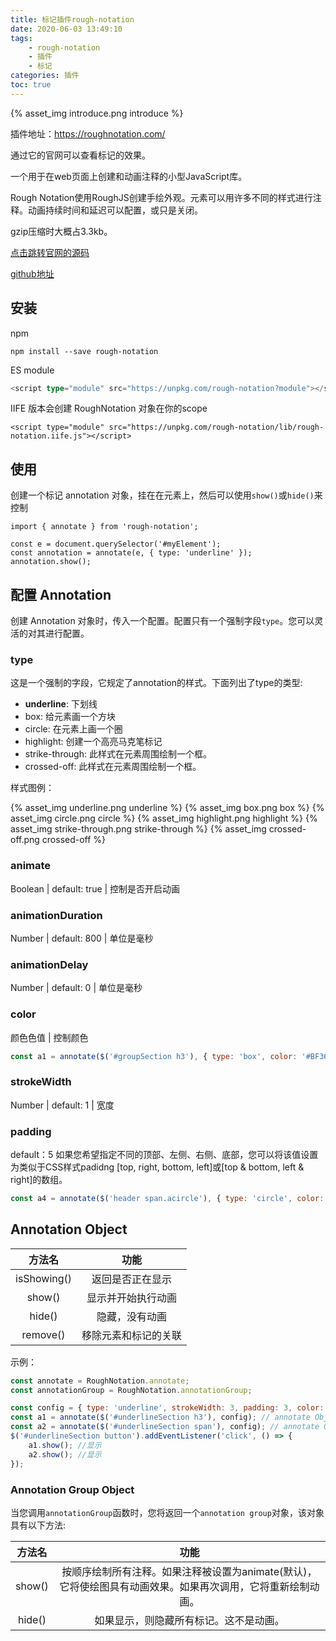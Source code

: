 ```yaml
---
title: 标记插件rough-notation
date: 2020-06-03 13:49:10
tags: 
    - rough-notation
    - 插件
    - 标记
categories: 插件
toc: true
---
```

{% asset_img introduce.png introduce %}

插件地址：https://roughnotation.com/

通过它的官网可以查看标记的效果。

<!--more-->

一个用于在web页面上创建和动画注释的小型JavaScript库。

Rough Notation使用RoughJS创建手绘外观。元素可以用许多不同的样式进行注释。动画持续时间和延迟可以配置，或只是关闭。

gzip压缩时大概占3.3kb。

[点击跳转官网的源码](https://github.com/pshihn/rough-notation-web)

[github地址](https://github.com/pshihn/rough-notation)

## 安装

npm

```node
npm install --save rough-notation
```
ES module

```ts
<script type="module" src="https://unpkg.com/rough-notation?module"></script>
```


IIFE 版本会创建 RoughNotation 对象在你的scope

```node
<script type="module" src="https://unpkg.com/rough-notation/lib/rough-notation.iife.js"></script>
```

## 使用

创建一个标记 annotation 对象，挂在在元素上，然后可以使用`show()`或`hide()`来控制

```
import { annotate } from 'rough-notation';

const e = document.querySelector('#myElement');
const annotation = annotate(e, { type: 'underline' });
annotation.show();
```

## 配置 Annotation

创建 Annotation 对象时，传入一个配置。配置只有一个强制字段`type`。您可以灵活的对其进行配置。

### type

这是一个强制的字段，它规定了annotation的样式。下面列出了type的类型: 
* **underline**: 下划线
* box: 给元素画一个方块
* circle: 在元素上画一个圈
* highlight: 创建一个高亮马克笔标记
* strike-through: 此样式在元素周围绘制一个框。
* crossed-off: 此样式在元素周围绘制一个框。

样式图例：

{% asset_img underline.png underline %}
{% asset_img box.png box %}
{% asset_img circle.png circle %}
{% asset_img highlight.png highlight %}
{% asset_img strike-through.png strike-through %}
{% asset_img crossed-off.png crossed-off %}

### animate

Boolean | default: true | 控制是否开启动画

### animationDuration

Number | default: 800 | 单位是毫秒

### animationDelay

Number | default: 0 | 单位是毫秒

### color

颜色色值 | 控制颜色

```js
const a1 = annotate($('#groupSection h3'), { type: 'box', color: '#BF360C' });
```

### strokeWidth

Number | default: 1 | 宽度

### padding 

default：5
如果您希望指定不同的顶部、左侧、右侧、底部，您可以将该值设置为类似于CSS样式padidng [top, right, bottom, left]或[top & bottom, left & right]的数组。

```js
const a4 = annotate($('header span.acircle'), { type: 'circle', color: '#F44336', padding: 2 });
```

## Annotation Object

|方法名| 功能 |
|:-:|:-:|
|isShowing() | 返回是否正在显示
|show() | 显示并开始执行动画
|hide()| 隐藏，没有动画
| remove() | 移除元素和标记的关联

示例：

```js
const annotate = RoughNotation.annotate;
const annotationGroup = RoughNotation.annotationGroup;

const config = { type: 'underline', strokeWidth: 3, padding: 3, color: '#B71C1C' };
const a1 = annotate($('#underlineSection h3'), config); // annotate Object
const a2 = annotate($('#underlineSection span'), config); // annotate Object
$('#underlineSection button').addEventListener('click', () => {
    a1.show(); //显示
    a2.show(); //显示
});
```

### Annotation Group Object

当您调用`annotationGroup`函数时，您将返回一个`annotation group`对象，该对象具有以下方法:

|方法名| 功能 |
|:-:|:-:|
|show()|按顺序绘制所有注释。如果注释被设置为animate(默认)，它将使绘图具有动画效果。如果再次调用，它将重新绘制动画。
|hide() | 如果显示，则隐藏所有标记。这不是动画。
